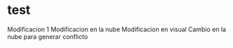 # test
Modificacion 1
Modificacion en la nube
Modificacion en visual
Cambio en la nube para generar conflicto

